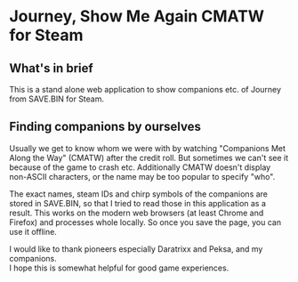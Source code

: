 # Journey, Show Me Again CMATW for Steam  

## What's in brief  
This is a stand alone web application to show companions etc. of Journey from SAVE.BIN for Steam.  

## Finding companions by ourselves  
Usually we get to know whom we were with by watching "Companions Met Along the Way" (CMATW) after the credit roll.
But sometimes we can't see it because of the game to crash etc.
Additionally CMATW doesn't display non-ASCII characters, or the name may be too popular to specify "who".  

The exact names, steam IDs and chirp symbols of the companions are stored in SAVE.BIN, so that I tried to read those in this application as a result.
This works on the modern web browsers (at least Chrome and Firefox) and processes whole locally.
So once you save the page, you can use it offline.  

I would like to thank pioneers especially Daratrixx and Peksa, and my companions.  
I hope this is somewhat helpful for good game experiences.  
